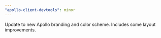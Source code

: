 ```yaml
---
"apollo-client-devtools": minor
---
```


Update to new Apollo branding and color scheme. Includes some layout improvements.
